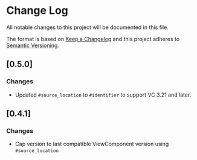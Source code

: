 # Change Log
All notable changes to this project will be documented in this file.

The format is based on [Keep a Changelog](http://keepachangelog.com/)
and this project adheres to [Semantic Versioning](http://semver.org/).

## [0.5.0]

### Changes
- Updated `#source_location` to `#identifier` to support VC 3.21 and later.

## [0.4.1]

### Changes
- Cap version to last compatible ViewComponent version using `#source_location`
